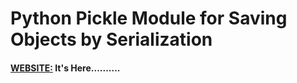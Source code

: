 # Python Pickle Module for Saving Objects by Serialization
#### [WEBSITE:](https://pythonprogramming.net/python-pickle-module-save-objects-serialization/) It's Here..........


